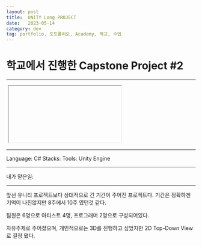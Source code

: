```yaml
---
layout: post
title:  UNITY Long PROJECT
date:   2023-05-14
category: dev
tag: portfolio, 포트폴리오, Academy, 학교, 수업
---
```


# 학교에서 진행한 Capstone Project #2

---

<img src ="" alt="">

<iframe class="video"></iframe>

---

Language: C#
Stacks: 
Tools: Unity Engine

---



내가 맡은일:

---

앞선 유니티 프로젝트보다 상대적으로 긴 기간이 주어진 프로젝트다.
기간은 정확하겐 기억이 나진않지만 8주에서 10주 였던것 같다.

팀원은 6명으로 아티스트 4명, 프로그래머 2명으로 구성되어있다.

자유주제로 주어졌으며, 개인적으로는 3D를 진행하고 싶었지만
2D Top-Down View로 결정 됐다.